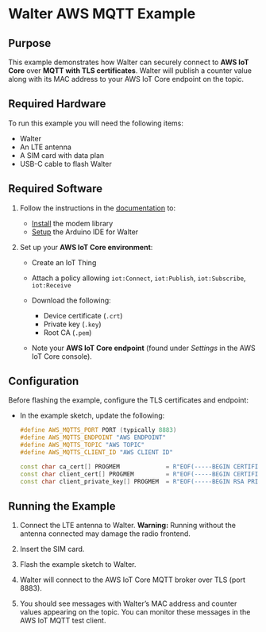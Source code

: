# Walter AWS MQTT Example

## Purpose

This example demonstrates how Walter can securely connect to **AWS IoT Core** over **MQTT with TLS certificates**.
Walter will publish a counter value along with its MAC address to your AWS IoT Core endpoint on the topic.

## Required Hardware

To run this example you will need the following items:

* Walter
* An LTE antenna
* A SIM card with data plan
* USB-C cable to flash Walter

## Required Software

1. Follow the instructions in the [documentation](https://www.quickspot.io/index.html) to:

   * [Install](https://www.quickspot.io/documentation.html#/walter-modem/setup/arduino) the modem library
   * [Setup](https://www.quickspot.io/documentation.html#/developer-toolchains/arduino) the Arduino IDE for Walter

2. Set up your **AWS IoT Core environment**:

   * Create an IoT Thing
   * Attach a policy allowing `iot:Connect`, `iot:Publish`, `iot:Subscribe`, `iot:Receive`
   * Download the following:

     * Device certificate (`.crt`)
     * Private key (`.key`)
     * Root CA (`.pem`)
   * Note your **AWS IoT Core endpoint** (found under *Settings* in the AWS IoT Core console).

## Configuration

Before flashing the example, configure the TLS certificates and endpoint:

* In the example sketch, update the following:

  ```cpp
  #define AWS_MQTTS_PORT PORT (typically 8883)
  #define AWS_MQTTS_ENDPOINT "AWS ENDPOINT"
  #define AWS_MQTTS_TOPIC "AWS TOPIC"
  #define AWS_MQTTS_CLIENT_ID "AWS CLIENT ID"

  const char ca_cert[] PROGMEM             = R"EOF(-----BEGIN CERTIFICATE-----\n...\n-----END CERTIFICATE-----)EOF";
  const char client_cert[] PROGMEM         = R"EOF(-----BEGIN CERTIFICATE-----\n...\n-----END CERTIFICATE-----)EOF";
  const char client_private_key[] PROGMEM  = R"EOF(-----BEGIN RSA PRIVATE KEY-----\n...\n-----END RSA PRIVATE KEY-----)EOF";
  ```

## Running the Example

1. Connect the LTE antenna to Walter.
   **Warning:** Running without the antenna connected may damage the radio frontend.

2. Insert the SIM card.

3. Flash the example sketch to Walter.

4. Walter will connect to the AWS IoT Core MQTT broker over TLS (port 8883).

5. You should see messages with Walter’s MAC address and counter values appearing on the topic.
    You can monitor these messages in the AWS IoT MQTT test client.
